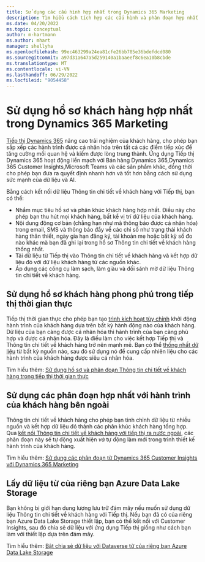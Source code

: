 ```yaml
---
title: Sử dụng các cấu hình hợp nhất trong Dynamics 365 Marketing
description: Tìm hiểu cách tích hợp các cấu hình và phân đoạn hợp nhất với Dynamics 365 Marketing.
ms.date: 04/20/2022
ms.topic: conceptual
author: m-hartmann
ms.author: mhart
manager: shellyha
ms.openlocfilehash: 99ec463299a24ea81cfe26bb785e36bdefdcd080
ms.sourcegitcommit: a97d31a647a5d259140a1baaeef8c6ea10b8cbde
ms.translationtype: MT
ms.contentlocale: vi-VN
ms.lasthandoff: 06/29/2022
ms.locfileid: "9054458"
---
```

# <a name="use-unified-customer-profiles-in-dynamics-365-marketing"></a>Sử dụng hồ sơ khách hàng hợp nhất trong Dynamics 365 Marketing

[Tiếp thị Dynamics 365](/dynamics365/marketing/overview) nâng cao trải nghiệm của khách hàng, cho phép bạn sắp xếp các hành trình được cá nhân hóa trên tất cả các điểm tiếp xúc để tăng cường mối quan hệ và kiếm được lòng trung thành. Ứng dụng Tiếp thị Dynamics 365 hoạt động liền mạch với Bán hàng Dynamics 365,Dynamics 365 Customer Insights,Microsoft Teams và các sản phẩm khác, đồng thời cho phép bạn đưa ra quyết định nhanh hơn và tốt hơn bằng cách sử dụng sức mạnh của dữ liệu và AI.

Bằng cách kết nối dữ liệu Thông tin chi tiết về khách hàng với Tiếp thị, bạn có thể:

- Nhắm mục tiêu hồ sơ và phân khúc khách hàng hợp nhất. Điều này cho phép bạn thu hút mọi khách hàng, bất kể vị trí dữ liệu của khách hàng.
- Nội dung động cơ bản (chẳng hạn như mã thông báo được cá nhân hóa) trong email, SMS và thông báo đẩy về các chỉ số như trạng thái khách hàng thân thiết, ngày gia hạn đăng ký, tài khoản mẹ hoặc bất kỳ số đo nào khác mà bạn đã ghi lại trong hồ sơ Thông tin chi tiết về khách hàng thống nhất.
- Tải dữ liệu từ Tiếp thị vào Thông tin chi tiết về khách hàng và kết hợp dữ liệu đó với dữ liệu khách hàng từ các nguồn khác.
- Áp dụng các công cụ làm sạch, làm giàu và đối sánh mờ dữ liệu Thông tin chi tiết về khách hàng.

## <a name="use-rich-customer-profiles-in-real-time-marketing"></a>Sử dụng hồ sơ khách hàng phong phú trong tiếp thị thời gian thực

Tiếp thị thời gian thực cho phép bạn tạo [trình kích hoạt tùy chỉnh](/dynamics365/marketing/real-time-marketing-custom-triggers) khởi động hành trình của khách hàng dựa trên bất kỳ hành động nào của khách hàng. Dữ liệu của bạn càng được cá nhân hóa thì hành trình của bạn càng phù hợp và được cá nhân hóa. Đây là điều làm cho việc kết hợp Tiếp thị và Thông tin chi tiết về khách hàng trở nên mạnh mẽ. Bạn có thể [thống nhất dữ liệu](data-unification.md) từ bất kỳ nguồn nào, sau đó sử dụng nó để cung cấp nhiên liệu cho các hành trình của khách hàng được siêu cá nhân hóa.

Tìm hiểu thêm: [Sử dụng hồ sơ và phân đoạn Thông tin chi tiết về khách hàng trong tiếp thị thời gian thực](/dynamics365/marketing/real-time-marketing-ci-profile)

## <a name="use-unified-segments-with-outbound-customer-journeys"></a>Sử dụng các phân đoạn hợp nhất với hành trình của khách hàng bên ngoài

Thông tin chi tiết về khách hàng cho phép bạn tinh chỉnh dữ liệu từ nhiều nguồn và kết hợp dữ liệu đó thành các phân khúc khách hàng tổng hợp. Qua [kết nối Thông tin chi tiết về khách hàng với tiếp thị ra nước ngoài](export-dynamics365-marketing.md), các phân đoạn này sẽ tự động xuất hiện *và* tự động làm mới trong trình thiết kế hành trình của khách hàng.

Tìm hiểu thêm: [Sử dụng các phân đoạn từ Dynamics 365 Customer Insights với Dynamics 365 Marketing](/dynamics365/marketing/customer-insights-segments)

## <a name="pull-data-from-your-own-azure-data-lake-storage"></a>Lấy dữ liệu từ của riêng bạn Azure Data Lake Storage

Bạn không bị giới hạn dung lượng lưu trữ đám mây nếu muốn sử dụng dữ liệu Thông tin chi tiết về khách hàng với Tiếp thị. Nếu bạn đã có của riêng bạn Azure Data Lake Storage thiết lập, bạn có thể kết nối với Customer Insights, sau đó chia sẻ dữ liệu với ứng dụng Tiếp thị giống như cách bạn làm với thiết lập dựa trên đám mây.

Tìm hiểu thêm: [Bật chia sẻ dữ liệu với Dataverse từ của riêng bạn Azure Data Lake Storage](customer-insights-dataverse.md#enable-data-sharing-with-dataverse-from-your-own-azure-data-lake-storage-preview)

